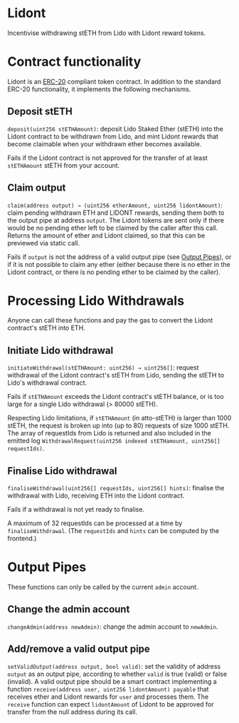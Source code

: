 # Lidont
Incentivise withdrawing stETH from Lido with Lidont reward tokens.

# Contract functionality
Lidont is an [ERC-20](https://eips.ethereum.org/EIPS/eip-20) compliant token contract.
In addition to the standard ERC-20 functionality, it implements the following mechanisms.

## Deposit stETH
`deposit(uint256 stETHAmount)`: deposit Lido Staked Ether (stETH) into the Lidont contract to be withdrawn from Lido, and mint Lidont rewards that become claimable when your withdrawn ether becomes available.

Fails if the Lidont contract is not approved for the transfer of at least `stETHAmount` stETH from your account.

## Claim output
`claim(address output) → (uint256 etherAmount, uint256 lidontAmount)`: claim pending withdrawn ETH and LIDONT rewards, sending them both to the output pipe at address `output`. The Lidont tokens are sent only if there would be no pending ether left to be claimed by the caller after this call. Returns the amount of ether and Lidont claimed, so that this can be previewed via static call.

Fails if `output` is not the address of a valid output pipe (see [Output Pipes](#output-pipes)), or if it is not possible to claim any ether (either because there is no ether in the Lidont contract, or there is no pending ether to be claimed by the caller).

# Processing Lido Withdrawals
Anyone can call these functions and pay the gas to convert the Lidont contract's stETH into ETH.

## Initiate Lido withdrawal
`initiateWithdrawal(stETHAmount: uint256) → uint256[]`: request withdrawal of the Lidont contract's stETH from Lido, sending the stETH to Lido's withdrawal contract.

Fails if `stETHAmount` exceeds the Lidont contract's stETH balance, or is too large for a single Lido withdrawal (> 80000 stETH).

Respecting Lido limitations, if `stETHAmount` (in atto-stETH) is larger than 1000 stETH, the request is broken up into (up to 80) requests of size 1000 stETH.
The array of requestIds from Lido is returned and also included in the emitted log `WithdrawalRequest(uint256 indexed stETHamount, uint256[] requestIds)`.

## Finalise Lido withdrawal
`finaliseWithdrawal(uint256[] requestIds, uint256[] hints)`: finalise the withdrawal with Lido, receiving ETH into the Lidont contract.

Fails if a withdrawal is not yet ready to finalise.

A maximum of 32 requestIds can be processed at a time by `finaliseWithdrawal`.
(The `requestIds` and `hints` can be computed by the frontend.)

# Output Pipes
These functions can only be called by the current `admin` account.

## Change the admin account
`changeAdmin(address newAdmin)`: change the admin account to `newAdmin`.

## Add/remove a valid output pipe
`setValidOutput(address output, bool valid)`: set the validity of address `output` as an output pipe, according to whether `valid` is true (valid) or false (invalid). A valid output pipe should be a smart contract implementing a function `receive(address user, uint256 lidontAmount) payable` that receives ether and Lidont rewards for `user` and processes them. The `receive` function can expect `lidontAmount` of Lidont to be approved for transfer from the null address during its call.
